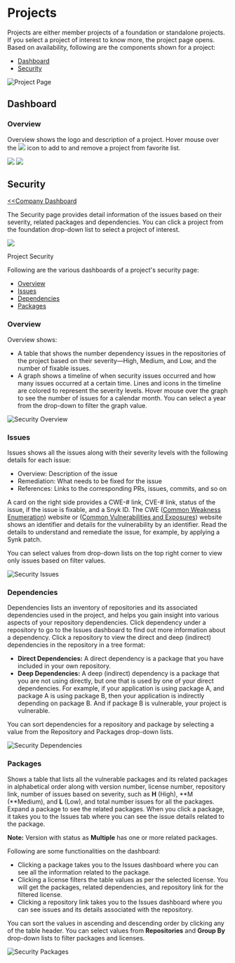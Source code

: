 # Projects

Projects are either member projects of a foundation or standalone projects. If you select a project of interest to know more, the project page opens. Based on availability, following are the components shown for a project:

* [Dashboard](projects.md#dashboard)
* [Security](projects.md#security)

![Project Page](https://gblobscdn.gitbook.com/assets%2F-LuGl2w4LzPpYJ8jx5ae%2F-M31Bl_FKta4pkZSJ5_f%2F-M31BtQdrsLTqQiVQC4s%2Fsecurity%20dashboard.png?alt=media&token=75168f73-1497-4214-b6ca-455644882da7)

## Dashboard <a id="dashboard"></a>

### Overview <a id="overview"></a>

Overview shows the logo and description of a project. Hover mouse over the ![](https://firebasestorage.googleapis.com/v0/b/gitbook-28427.appspot.com/o/assets%2F-LuGl2w4LzPpYJ8jx5ae%2F-M23_29VdNuuPEihJzVm%2F-M23aEV9KRmS3NPRfodU%2Ffavorite%20icon.png?alt=media&token=98d007ed-14e5-4e99-a8da-bb6e6fc7a1ed) icon to add to and remove a project from favorite list.

​![](https://firebasestorage.googleapis.com/v0/b/gitbook-28427.appspot.com/o/assets%2F-LuGl2w4LzPpYJ8jx5ae%2F-M23_29VdNuuPEihJzVm%2F-M23bMpeIR8SM4q5Dmww%2Fadd%20favorite.png?alt=media&token=fdd17c21-683f-4456-9305-56ad1c177ef8) ![](https://firebasestorage.googleapis.com/v0/b/gitbook-28427.appspot.com/o/assets%2F-LuGl2w4LzPpYJ8jx5ae%2F-M23_29VdNuuPEihJzVm%2F-M23bZXxwYtESIZPVrMM%2Fremove%20favorite.png?alt=media&token=4c64ee9b-ac79-4ab1-b7fd-4bdc66205025)

## Security <a id="security"></a>

​[&lt;&lt;Company Dashboard](https://docs.linuxfoundation.org/community-bridge/company/dashboard#security)​

The Security page provides detail information of the issues based on their severity, related packages and dependencies. You can click a project from the foundation drop-down list to select a project of interest.

![](https://gblobscdn.gitbook.com/assets%2F-LuGl2w4LzPpYJ8jx5ae%2F-M31Bl_FKta4pkZSJ5_f%2F-M31BtQdrsLTqQiVQC4s%2Fsecurity%20dashboard.png?alt=media&token=75168f73-1497-4214-b6ca-455644882da7)

Project Security

Following are the various dashboards of a project's security page:

* [Overview](projects.md#overview)
* [Issues](projects.md#issues)
* [Dependencies](projects.md#dependencies)
* [Packages](projects.md#packages)

### Overview <a id="overview-1"></a>

Overview shows:

* A table that shows the number dependency issues in the repositories of the project based on their severity—High, Medium, and Low, and the number of fixable issues.
* A graph shows a timeline of when security issues occurred and how many issues occurred at a certain time. Lines and icons in the timeline are colored to represent the severity levels. Hover mouse over the graph to see the number of issues for a calendar month. You can select a year from the drop-down to filter the graph value.

![Security Overview](https://gblobscdn.gitbook.com/assets%2F-LuGl2w4LzPpYJ8jx5ae%2F-M31Bl_FKta4pkZSJ5_f%2F-M31Iao7W5KhdSRNNdQV%2Fissue%20graph.png?alt=media&token=4d09ef40-57dd-4a48-a06b-3182c381e7a0)

### Issues <a id="issues"></a>

Issues shows all the issues along with their severity levels with the following details for each issue:

* Overview: Description of the issue
* Remediation: What needs to be fixed for the issue
* References: Links to the corresponding PRs, issues, commits, and so on

A card on the right side provides a CWE-\# link, CVE-\# link, status of the issue, if the issue is fixable, and a Snyk ID. The CWE \([Common Weakness Enumeration](https://cwe.mitre.org/)\) website or \([Common Vulnerabilities and Exposures](https://cve.mitre.org/)\) website shows an identifier and details for the vulnerability by an identifier. Read the details to understand and remediate the issue, for example, by applying a Synk patch.

You can select values from drop-down lists on the top right corner to view only issues based on filter values.

![Security Issues](https://gblobscdn.gitbook.com/assets%2F-LuGl2w4LzPpYJ8jx5ae%2F-M3LMaEhqv_y3tiJX_HJ%2F-M3LQEHLQrcO4QNHuGXj%2FSecurity%20Isuues.png?alt=media&token=93f3baa7-0f58-4ead-ab87-e18607cea683)

### Dependencies <a id="dependencies"></a>

Dependencies lists an inventory of repositories and its associated dependencies used in the project, and helps you gain insight into various aspects of your repository dependencies. Click dependency under a repository to go to the Issues dashboard to find out more information about a dependency. Click a repository to view the direct and deep \(indirect\) dependencies in the repository in a tree format:

* **Direct Dependencies:** A direct dependency is a package that you have included in your own repository.
* **Deep Dependencies:** A deep \(indirect\) dependency is a package that you are not using directly, but one that is used by one of your direct dependencies. For example, if your application is using package A, and package A is using package B, then your application is indirectly depending on package B. And if package B is vulnerable, your project is vulnerable.

You can sort dependencies for a repository and package by selecting a value from the Repository and Packages drop-down lists.

![Security Dependencies](https://gblobscdn.gitbook.com/assets%2F-LuGl2w4LzPpYJ8jx5ae%2F-M3LMaEhqv_y3tiJX_HJ%2F-M3Lff0un3xMTkg80QdN%2Fsecuirty%20dependencies.png?alt=media&token=fbdc610c-6aa4-4d46-b2ef-846b30f3e7d3)

### Packages <a id="packages"></a>

Shows a table that lists all the vulnerable packages and its related packages in alphabetical order along with version number, license number, repository link, number of issues based on severity, such as **H** \(High\), **M \(**Medium\), and **L** \(Low\), and total number issues for all the packages. Expand a package to see the related packages. When you click a package, it takes you to the Issues tab where you can see the issue details related to the package.

**Note:** Version with status as **Multiple** has one or more related packages.

Following are some functionalities on the dashboard:

* Clicking a package takes you to the Issues dashboard where you can see all the information related to the package.
* Clicking a license filters the table values as per the selected license. You will get the packages, related dependencies, and repository link for the filtered license.
* Clicking a repository link takes you to the Issues dashboard where you can see issues and its details associated with the repository.

You can sort the values in ascending and descending order by clicking any of the table header. You can select values from **Repositories** and **Group By** drop-down lists to filter packages and licenses.

![Security Packages](https://gblobscdn.gitbook.com/assets%2F-LuGl2w4LzPpYJ8jx5ae%2F-M36e529lY-RTZJ5xj6e%2F-M31KZ4iIhyS5KaX6zxc%2FSecurity%20Isuues.png?alt=media&token=73f6cec2-b27f-4e55-9866-b5c9cfab3d27)

​

